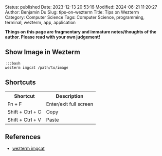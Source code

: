 Status: published
Date: 2023-12-13 20:53:16
Modified: 2024-06-21 11:20:27
Author: Benjamin Du
Slug: tips-on-wezterm
Title: Tips on Wezterm
Category: Computer Science
Tags: Computer Science, programming, terminal, wezterm, app, application

**Things on this page are fragmentary and immature notes/thoughts of the author. Please read with your own judgement!**

## Show Image in Wezterm

    :::bash
    wezterm imgcat /path/to/image

## Shortcuts

<table>
    <tr>
        <th>Shortcut</th>
        <th>Description</th>
    </tr>
    <tr>
        <td>Fn + F</td>
        <td>Enter/exit full screen</td>
    </tr>
    <tr>
        <td>Shift + Ctrl + C</td>
        <td>Copy</td>
    </tr>
    <tr>
        <td>Shift + Ctrl + V</td>
        <td>Paste</td>
    </tr>
</table>

## References

- [wezterm imgcat](https://wezfurlong.org/wezterm/cli/imgcat.html)
